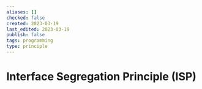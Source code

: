 ```yaml
---
aliases: []
checked: false
created: 2023-03-19
last_edited: 2023-03-19
publish: false
tags: programming
type: principle
---
```

# Interface Segregation Principle (ISP)
